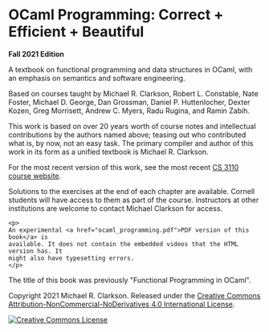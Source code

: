 # OCaml Programming: Correct + Efficient + Beautiful

**Fall 2021 Edition**

A textbook on functional programming and data structures in OCaml, with an
emphasis on semantics and software engineering.

Based on courses taught by Michael R. Clarkson, Robert L. Constable,
Nate Foster, Michael D. George, Dan Grossman, Daniel P. Huttenlocher,
Dexter Kozen, Greg Morrisett, Andrew C. Myers, Radu Rugina, and Ramin
Zabih.

This work is based on over 20 years worth of course notes and intellectual
contributions by the authors named above; teasing out who contributed
what is, by now, not an easy task. The primary compiler and author of
this work in its form as a unified textbook is Michael R. Clarkson.

For the most recent version of this work, see the most recent
[CS 3110 course website](https://www.cs.cornell.edu/courses/cs3110).

Solutions to the exercises at the end of each chapter are available. Cornell
students will have access to them as part of the course. Instructors at other
institutions are welcome to contact Michael Clarkson for access.

<!-- The link in the next paragraph apparently needs to be in a raw block.
Otherwise, Sphinx notices that the target doesn't actually exist at
build time, and issues an error about a bad cross-reference.-->

```{raw} html
<p>
An experimental <a href="ocaml_programming.pdf">PDF version of this book</a> is
available. It does not contain the embedded videos that the HTML version has. It
might also have typesetting errors.
</p>
```

The title of this book was previously "Functional Programming in OCaml".

Copyright 2021 Michael R. Clarkson.
Released under the <a rel="license"
href="http://creativecommons.org/licenses/by-nc-nd/4.0/">Creative Commons
Attribution-NonCommercial-NoDerivatives 4.0 International License</a>.

<a rel="license" href="http://creativecommons.org/licenses/by-nc-nd/4.0/">
<img alt="Creative Commons License" style="border-width:0"
src="https://i.creativecommons.org/l/by-nc-nd/4.0/80x15.png" /></a>